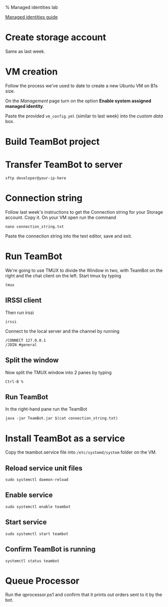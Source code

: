 % Managed identities lab

[Managed identities guide](https://learn.microsoft.com/en-us/entra/identity/managed-identities-azure-resources/how-to-configure-managed-identities?pivots=qs-configure-portal-windows-vm)

# Create storage account

Same as last week.


# VM creation

Follow the process we've used to date to create a new Ubuntu VM on B1s size. 

On the *Management* page turn on the option **Enable system assigned managed identity**.

Paste the provided `vm_config.yml` (similar to last week) into the *custom data* box.


# Build TeamBot project




# Transfer TeamBot to server

	sftp developer@your-ip-here

	
	
# Connection string

Follow last week's instructions to get the Connection string for your Storage account.
Copy it.
On your VM open run the command

	nano connection_string.txt
	
Paste the connection string into the text editor, save and exit.
	
	
	
# Run TeamBot

We're going to use TMUX to divide the Window in two, with TeamBot on the right and the chat client on the left.
Start tmux by typing

	tmux
	
## IRSSI client
	
Then run irssi

	irssi
	
Connect to the local server and the channel by running

	/CONNECT 127.0.0.1
	/JOIN #general
	
## Split the window
	
Now split the TMUX window into 2 panes by typing

	Ctrl-B %
	
## Run TeamBot
	
In the right-hand pane run the TeamBot 

	java -jar TeamBot.jar $(cat connection_string.txt)
	

# Install TeamBot as a service

Copy the teambot.service file into `/etc/systemd/system` folder on the VM.


## Reload service unit files

	sudo systemctl daemon-reload
	
## Enable service

	sudo systemctl enable teambot
	
## Start service

	sudo systemctl start teambot
	
## Confirm TeamBot is running

	systemctl status teambot
	

# Queue Processor

Run the qprocessor.ps1 and confirm that it prints out orders sent to it by the bot.

